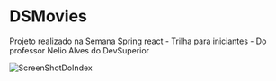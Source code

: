 # DSMovies

Projeto realizado na Semana Spring react - Trilha para iniciantes - Do professor Nelio Alves do DevSuperior

![ScreenShotDoIndex](https://user-images.githubusercontent.com/74836024/157993993-333b7813-365f-4018-9d5b-18cd196ed7c8.jpeg)

